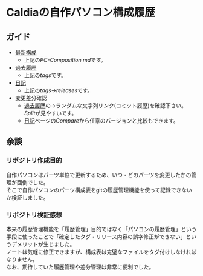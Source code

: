 # Caldiaの自作パソコン構成履歴

## ガイド
- [最新構成](https://github.com/CaldiaNX/caldia-homebuilt-computer/blob/main/PC-Composition.md)
  - 上記の*PC-Composition.md*です。
- [過去履歴](https://github.com/CaldiaNX/caldia-homebuilt-computer/tags)
  - 上記の*tags*です。
- [日記](https://github.com/CaldiaNX/caldia-homebuilt-computer/releases)
  - 上記の*tags→releases*です。
- 変更差分確認
  - [過去履歴](https://github.com/CaldiaNX/caldia-homebuilt-computer/tags)の→ランダムな文字列リンク(コミット履歴)を確認下さい。*Split*が見やすいです。
  - [日記](https://github.com/CaldiaNX/caldia-homebuilt-computer/releases)ページの*Compare*から任意のバージョンと比較もできます。

## 余談
### リポジトリ作成目的
自作パソコンはパーツ単位で更新するため、いつ・どのパーツを変更したかの管理が面倒でした。  
そこで自作パソコンのパーツ構成表をgitの履歴管理機能を使って記録できないか検証しました。

### リポジトリ検証感想
本来の履歴管理機能を「履歴管理」目的ではなく「パソコンの履歴管理」という手段に使ったことで「確定したタグ・リリース内容の誤字修正ができない」というデメリットが生じました。  
ノートは気軽に修正できますが、構成表は完璧なファイルをタグ付けしなければなりません。  
なお、期待していた履歴管理や差分管理は非常に便利でした。  
